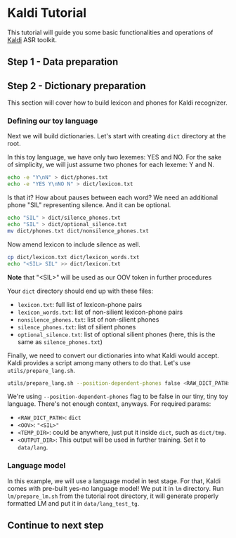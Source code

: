 # Kaldi Tutorial

This tutorial will guide you some basic functionalities and operations of [Kaldi](http://kaldi-asr.org/) ASR toolkit.

## Step 1 - Data preparation

## Step 2 - Dictionary preparation

This section will cover how to build lexicon and phones for Kaldi recognizer.

### Defining our toy language

Next we will build dictionaries. Let's start with creating `dict` directory at the root.

In this toy language, we have only two lexemes: YES and NO. For the sake of simplicity, we will just assume two phones for each lexeme: Y and N.

```bash
echo -e "Y\nN" > dict/phones.txt
echo -e "YES Y\nNO N" > dict/lexicon.txt
```

Is that it? How about pauses between each word? We need an additional phone "SIL" representing silence. And it can be optional.

```bash
echo "SIL" > dict/silence_phones.txt
echo "SIL" > dict/optional_silence.txt
mv dict/phones.txt dict/nonsilence_phones.txt
```

Now amend lexicon to include silence as well.

```bash
cp dict/lexicon.txt dict/lexicon_words.txt
echo "<SIL> SIL" >> dict/lexicon.txt 
```
**Note** that "\<SIL\>" will be used as our OOV token in further procedures

Your `dict` directory should end up with these files:

* `lexicon.txt`: full list of lexicon-phone pairs
* `lexicon_words.txt`: list of non-silient lexicon-phone pairs
* `nonsilence_phones.txt`: list of non-silient phones
* `silence_phones.txt`: list of silient phones
* `optional_silence.txt`: list of optional silient phones (here, this is the same as `silence_phones.txt`)

Finally, we need to convert our dictionaries into what Kaldi would accept. Kaldi provides a script among many others to do that. Let's use `utils/prepare_lang.sh`.

```bash
utils/prepare_lang.sh --position-dependent-phones false <RAW_DICT_PATH> <OOV> <TEMP_DIR> <OUTPUT_DIR>
```
We're using `--position-dependent-phones` flag to be false in our tiny, tiny toy language. There's not enough context, anyways. For required params: 

* `<RAW_DICT_PATH>`: `dict`
* `<OOV>`: `"<SIL>"`
* `<TEMP_DIR>`: could be anywhere, just put it inside `dict`, such as `dict/tmp`.
* `<OUTPUT_DIR>`: This output will be used in further training. Set it to `data/lang`.

### Language model

In this example, we will use a language model in test stage. For that, Kaldi comes with pre-built yes-no language model! We put it in `lm` directory. Run `lm/prepare_lm.sh` from the tutorial root directory, it will generate properly formatted LM and put it in `data/lang_test_tg`.

## Continue to next step